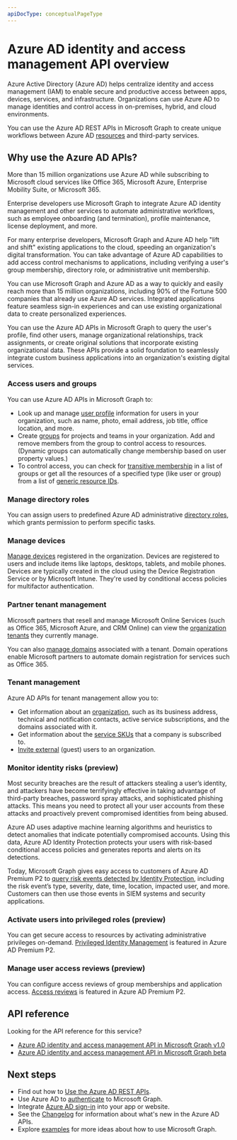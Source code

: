 ```yaml
---
apiDocType: conceptualPageType
---
```

# Azure AD identity and access management API overview

Azure Active Directory (Azure AD) helps centralize identity and access management (IAM) to enable secure and productive access between apps, devices, services, and infrastructure. Organizations can use Azure AD to manage identities and control access in on-premises, hybrid, and cloud environments.  

You can use the Azure AD REST APIs in Microsoft Graph to create unique workflows between Azure AD [resources](../api-reference/v1.0/resources/azure_ad_overview.md) and third-party services.

## Why use the Azure AD APIs?

More than 15 million organizations use Azure AD while subscribing to Microsoft cloud services like Office 365, Microsoft Azure, Enterprise Mobility Suite, or Microsoft 365.  

Enterprise developers use Microsoft Graph to integrate Azure AD identity management and other services to automate administrative workflows, such as employee onboarding (and termination), profile maintenance, license deployment, and more.

For many enterprise developers, Microsoft Graph and Azure AD help "lift and shift" existing applications to the cloud, speeding an organization's digital transformation. You can take advantage of Azure AD capabilities to add access control mechanisms to applications, including verifying a user's group membership, directory role, or administrative unit membership.

You can use Microsoft Graph and Azure AD as a way to quickly and easily reach more than 15 million organizations, including 90% of the Fortune 500 companies that already use Azure AD services. Integrated applications feature seamless sign-in experiences and can use existing organizational data to create personalized experiences.  

You can use the Azure AD APIs in Microsoft Graph to query the user's profile, find other users, manage organizational relationships, track assignments, or create original solutions that incorporate existing organizational data. These APIs provide a solid foundation to seamlessly integrate custom business applications into an organization's existing digital services.

### Access users and groups

You can use Azure AD APIs in Microsoft Graph to:

- Look up and manage [user profile](../api-reference/v1.0/resources/user.md) information for users in your organization, such as name, photo, email address, job title, office location, and more.
- Create [groups](../api-reference/v1.0/resources/groups-overview.md) for projects and teams in your organization. Add and remove members from the group to control access to resources. (Dynamic groups can automatically change membership based on user property values.)
- To control access, you can check for [transitive membership](../api-reference/v1.0/api/user_checkmembergroups.md) in a list of groups or get all the resources of a specified type (like user or group) from a list of [generic resource IDs](../api-reference/v1.0/api/directoryobject_getbyids.md).

### Manage directory roles

You can assign users to predefined Azure AD administrative [directory roles](../api-reference/v1.0/resources/directoryrole.md), which grants permission to perform specific tasks.

### Manage devices

[Manage devices](https://docs.microsoft.com/en-us/azure/active-directory/device-management-introduction.md) registered in the organization. Devices are registered to users and include items like laptops, desktops, tablets, and mobile phones. Devices are typically created in the cloud using the Device Registration Service or by Microsoft Intune. They're used by conditional access policies for multifactor authentication.

### Partner tenant management

Microsoft partners that resell and manage Microsoft Online Services (such as Office 365, Microsoft Azure, and CRM Online) can view the [organization tenants](../api-reference/v1.0/resources/contract.md) they currently manage.

You can also [manage domains](../api-reference/v1.0/resources/domain.md) associated with a tenant. Domain operations enable Microsoft partners to automate domain registration for services such as Office 365.

### Tenant management

Azure AD APIs for tenant management allow you to:

- Get information about an [organization](../api-reference/v1.0/resources/organization.md), such as its business address, technical and notification contacts, active service subscriptions, and the domains associated with it.
- Get information about the [service SKUs](../api-reference/v1.0/resources/subscribedsku.md) that a company is subscribed to.
- [Invite external](../api-reference/v1.0/resources/invitation.md) (guest) users to an organization.

### Monitor identity risks (preview)

Most security breaches are the result of attackers stealing a user’s identity, and attackers have become terrifyingly effective in taking advantage of third-party breaches, password spray attacks, and sophisticated phishing attacks. This means you need to protect all your user accounts from these attacks and proactively prevent compromised identities from being abused.

Azure AD uses adaptive machine learning algorithms and heuristics to detect anomalies that indicate potentially compromised accounts. Using this data, Azure AD Identity Protection protects your users with risk-based conditional access policies and generates reports and alerts on its detections.

Today, Microsoft Graph gives easy access to customers of Azure AD Premium P2 to [query risk events detected by Identity Protection](../api-reference/beta/resources/identityprotection_root.md), including the risk event’s type, severity, date, time, location, impacted user, and more. Customers can then use those events in SIEM systems and security applications.

### Activate users into privileged roles (preview)

You can get secure access to resources by activating administrative privileges on-demand. [Privileged Identity Management](../api-reference/beta/resources/privilegedidentitymanagement_root.md) is featured in Azure AD Premium P2.

### Manage user access reviews (preview)

You can configure access reviews of group memberships and application access. [Access reviews](../api-reference/beta/resources/accessreviews_root.md) is featured in Azure AD Premium P2.

## API reference
Looking for the API reference for this service?

- [Azure AD identity and access management API in Microsoft Graph v1.0](../api-reference/v1.0/resources/azure_ad_overview.md)
- [Azure AD identity and access management API in Microsoft Graph beta](../api-reference/beta/resources/azure_ad_overview.md)

## Next steps

- Find out how to [Use the Azure AD REST APIs](../api-reference/v1.0/resources/azure_ad_overview.md).
- Use Azure AD to [authenticate](auth_overview.md) to Microsoft Graph. 
- Integrate [Azure AD sign-in](https://azure.microsoft.com/en-us/develop/identity/signin/) into your app or website.
- See the [Changelog](changelog.md) for information about what's new in the Azure AD APIs.
- Explore [examples](https://developer.microsoft.com/graph/graph/examples) for more ideas about how to use Microsoft Graph.
